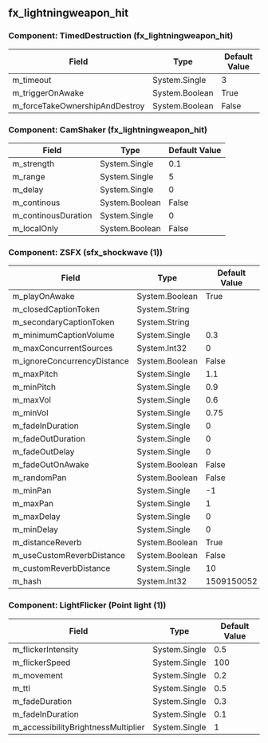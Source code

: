## fx_lightningweapon_hit

### Component: TimedDestruction (fx_lightningweapon_hit)

|Field|Type|Default Value|
|-----|----|-------------|
|m_timeout|System.Single|3|
|m_triggerOnAwake|System.Boolean|True|
|m_forceTakeOwnershipAndDestroy|System.Boolean|False|

### Component: CamShaker (fx_lightningweapon_hit)

|Field|Type|Default Value|
|-----|----|-------------|
|m_strength|System.Single|0.1|
|m_range|System.Single|5|
|m_delay|System.Single|0|
|m_continous|System.Boolean|False|
|m_continousDuration|System.Single|0|
|m_localOnly|System.Boolean|False|

### Component: ZSFX (sfx_shockwave (1))

|Field|Type|Default Value|
|-----|----|-------------|
|m_playOnAwake|System.Boolean|True|
|m_closedCaptionToken|System.String||
|m_secondaryCaptionToken|System.String||
|m_minimumCaptionVolume|System.Single|0.3|
|m_maxConcurrentSources|System.Int32|0|
|m_ignoreConcurrencyDistance|System.Boolean|False|
|m_maxPitch|System.Single|1.1|
|m_minPitch|System.Single|0.9|
|m_maxVol|System.Single|0.6|
|m_minVol|System.Single|0.75|
|m_fadeInDuration|System.Single|0|
|m_fadeOutDuration|System.Single|0|
|m_fadeOutDelay|System.Single|0|
|m_fadeOutOnAwake|System.Boolean|False|
|m_randomPan|System.Boolean|False|
|m_minPan|System.Single|-1|
|m_maxPan|System.Single|1|
|m_maxDelay|System.Single|0|
|m_minDelay|System.Single|0|
|m_distanceReverb|System.Boolean|True|
|m_useCustomReverbDistance|System.Boolean|False|
|m_customReverbDistance|System.Single|10|
|m_hash|System.Int32|1509150052|

### Component: LightFlicker (Point light (1))

|Field|Type|Default Value|
|-----|----|-------------|
|m_flickerIntensity|System.Single|0.5|
|m_flickerSpeed|System.Single|100|
|m_movement|System.Single|0.2|
|m_ttl|System.Single|0.5|
|m_fadeDuration|System.Single|0.3|
|m_fadeInDuration|System.Single|0.1|
|m_accessibilityBrightnessMultiplier|System.Single|1|

